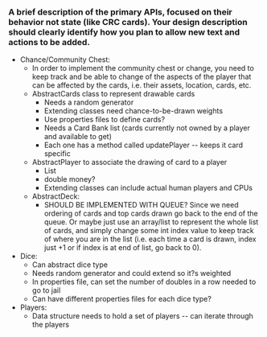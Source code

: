 ### A brief description of the primary APIs, focused on their behavior not state (like CRC cards). Your design description should clearly identify how you plan to allow new text and actions to be added.
- Chance/Community Chest:
    - In order to implement the community chest or change, you need to keep track and be able to change of the aspects of the player that can be affected by the cards, i.e. their assets, location, cards, etc.
    - AbstractCards class to represent drawable cards
        - Needs a random generator
        - Extending classes need chance-to-be-drawn weights
        - Use properties files to define cards?
        - Needs a Card Bank list (cards currently not owned by a player and available to get)
        - Each one has a method called updatePlayer -- keeps it card specific
    - AbstractPlayer to associate the drawing of card to a player
        - List<AbstractCards>
        - double money?
        - Extending classes can include actual human players and CPUs
    - AbstractDeck:
        - SHOULD BE IMPLEMENTED WITH QUEUE? Since we need ordering of cards and top cards drawn go back to the end of the queue. Or maybe just use an array/list to represent the whole list of cards, and simply change some int index value to keep track of where you are in the list (i.e. each time a card is drawn, index just +1 or if index is at end of list, go back to 0).
- Dice: 
    - Can abstract dice type 
    - Needs random generator and could extend so it?s weighted
    - In properties file, can set the number of doubles in a row needed to go to jail 
    - Can have different properties files for each dice type? 
- Players:
    - Data structure needs to hold a set of players -- can iterate through the players 